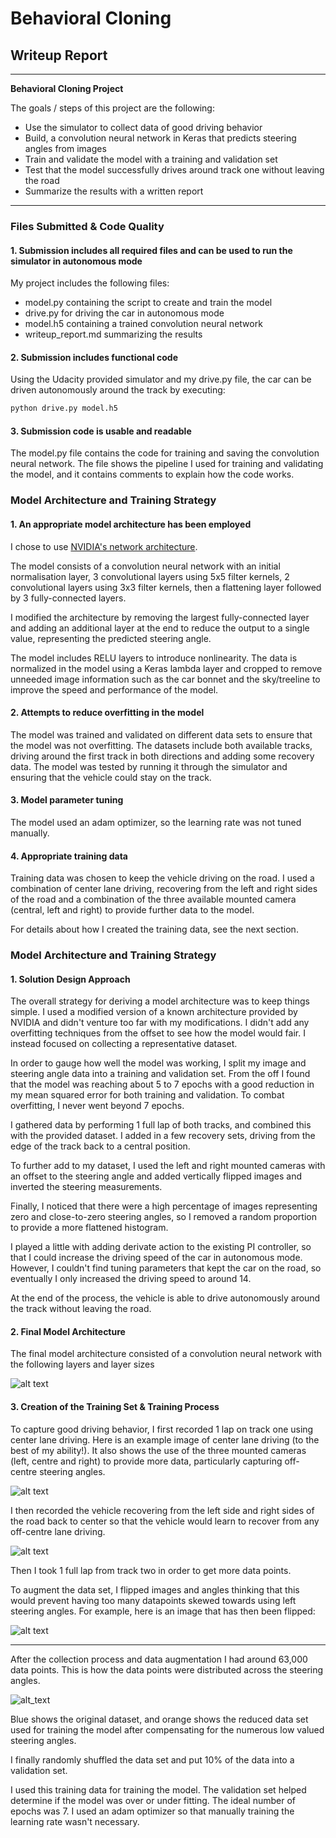 # **Behavioral Cloning** 

## Writeup Report

---

**Behavioral Cloning Project**

The goals / steps of this project are the following:
* Use the simulator to collect data of good driving behavior
* Build, a convolution neural network in Keras that predicts steering angles from images
* Train and validate the model with a training and validation set
* Test that the model successfully drives around track one without leaving the road
* Summarize the results with a written report

[//]: # (Image References)

[image1]: ./examples/cnn_arch_model.png "Final CNN model"
[image2]: ./examples/centre_lane_driving.gif "Centre lane driving example"
[image3]: ./examples/recovery.gif "Recovery example"
[image4]: ./examples/flipped.png "Flipped Image"
[image5]: ./examples/histogram.png "Histogram of datapoints"


---
### Files Submitted & Code Quality

#### 1. Submission includes all required files and can be used to run the simulator in autonomous mode

My project includes the following files:
* model.py containing the script to create and train the model
* drive.py for driving the car in autonomous mode
* model.h5 containing a trained convolution neural network 
* writeup_report.md summarizing the results

#### 2. Submission includes functional code

Using the Udacity provided simulator and my drive.py file, the car can be driven autonomously around the track by executing:
```sh
python drive.py model.h5
```

#### 3. Submission code is usable and readable

The model.py file contains the code for training and saving the convolution neural network. The file shows the pipeline I used for training and validating the model, and it contains comments to explain how the code works.

### Model Architecture and Training Strategy

#### 1. An appropriate model architecture has been employed

I chose to use [NVIDIA's network architecture](https://devblogs.nvidia.com/parallelforall/wp-content/uploads/2016/08/cnn-architecture-624x890.png).

The model consists of a convolution neural network with an initial normalisation layer, 3 convolutional layers using 5x5 filter kernels, 2 convolutional layers using 3x3 filter kernels, then a flattening layer followed by 3 fully-connected layers.

I modified the architecture by removing the largest fully-connected layer and adding an additional layer at the end to reduce the output to a single value, representing the predicted steering angle.

The model includes RELU layers to introduce nonlinearity. The data is normalized in the model using a Keras lambda layer and cropped to remove unneeded image information such as the car bonnet and the sky/treeline to improve the speed and performance of the model. 

#### 2. Attempts to reduce overfitting in the model

The model was trained and validated on different data sets to ensure that the model was not overfitting. The datasets include both available tracks, driving around the first track in both directions and adding some recovery data. The model was tested by running it through the simulator and ensuring that the vehicle could stay on the track.

#### 3. Model parameter tuning

The model used an adam optimizer, so the learning rate was not tuned manually.

#### 4. Appropriate training data

Training data was chosen to keep the vehicle driving on the road. I used a combination of center lane driving, recovering from the left and right sides of the road and a combination of the three available mounted camera (central, left and right) to provide further data to the model.

For details about how I created the training data, see the next section. 

### Model Architecture and Training Strategy

#### 1. Solution Design Approach

The overall strategy for deriving a model architecture was to keep things simple. I used a modified version of a known architecture provided by NVIDIA and didn't venture too far with my modifications. I didn't add any overfitting techniques from the offset to see how the model would fair. I instead focused on collecting a representative dataset.

In order to gauge how well the model was working, I split my image and steering angle data into a training and validation set. From the off I found that the model was reaching about 5 to 7 epochs with a good reduction in my mean squared error for both training and validation. To combat overfitting, I never went beyond 7 epochs.

I gathered data by performing 1 full lap of both tracks, and combined this with the provided dataset. I added in a few recovery sets, driving from the edge of the track back to a central position. 

To further add to my dataset, I used the left and right mounted cameras with an offset to the steering angle and added vertically flipped images and inverted the steering measurements.

Finally, I noticed that there were a high percentage of images representing zero and close-to-zero steering angles, so I removed a random proportion to provide a more flattened histogram.

I played a little with adding derivate action to the existing PI controller, so that I could increase the driving speed of the car in autonomous mode. However, I couldn't find tuning parameters that kept the car on the road, so eventually I only increased the driving speed to around 14.

At the end of the process, the vehicle is able to drive autonomously around the track without leaving the road.

#### 2. Final Model Architecture

The final model architecture consisted of a convolution neural network with the following layers and layer sizes

![alt text][image1]

#### 3. Creation of the Training Set & Training Process

To capture good driving behavior, I first recorded 1 lap on track one using center lane driving. Here is an example image of center lane driving (to the best of my ability!). It also shows the use of the three mounted cameras (left, centre and right) to provide more data, particularly capturing off-centre steering angles.

![alt text][image2]

I then recorded the vehicle recovering from the left side and right sides of the road back to center so that the vehicle would learn to recover from any off-centre lane driving.

![alt text][image3]

Then I took 1 full lap from track two in order to get more data points.

To augment the data set, I flipped images and angles thinking that this would prevent having too many datapoints skewed towards using left steering angles. For example, here is an image that has then been flipped:

![alt text][image4]

---
After the collection process and data augmentation I had around 63,000 data points. This is how the data points were distributed across the steering angles.

![alt_text][image5]

Blue shows the original dataset, and orange shows the reduced data set used for training the model after compensating for the numerous low valued steering angles.


I finally randomly shuffled the data set and put 10% of the data into a validation set. 

I used this training data for training the model. The validation set helped determine if the model was over or under fitting. The ideal number of epochs was 7. I used an adam optimizer so that manually training the learning rate wasn't necessary.
